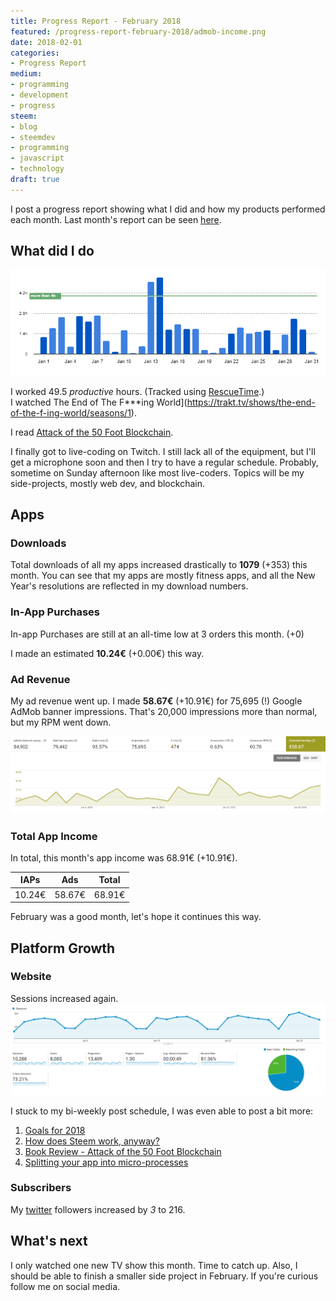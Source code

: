 ```yaml
---
title: Progress Report - February 2018
featured: /progress-report-february-2018/admob-income.png
date: 2018-02-01
categories:
- Progress Report
medium:
- programming
- development
- progress
steem:
- blog
- steemdev
- programming
- javascript
- technology
draft: true
---
```


I post a progress report showing what I did and how my products performed each month.
Last month's report can be seen [here](/progress-report-december-2017).

## What did I do

![Productive Hours in February](./rescueTime.png)

I worked 49.5 _productive_ hours. (Tracked using [RescueTime](/redirects/rescuetime).)  
I watched The End of The F***ing World](https://trakt.tv/shows/the-end-of-the-f-ing-world/seasons/1).  

I read [Attack of the 50 Foot Blockchain](/book-review-attack-of-the-50-ft-blockchain).  

I finally got to live-coding on Twitch. I still lack all of the equipment, but I'll get a microphone soon and then I try to have a regular schedule. Probably, sometime on Sunday afternoon like most live-coders. Topics will be my side-projects, mostly web dev, and blockchain.

## Apps
### Downloads
Total downloads of all my apps increased drastically to **1079** (+353) this month. You can see that my apps are mostly fitness apps, and all the New Year's resolutions are reflected in my download numbers.

### In-App Purchases
In-app Purchases are still at an all-time low at 3 orders this month. (+0)

I made an estimated **10.24€** (+0.00€) this way.

### Ad Revenue
My ad revenue went up. I made **58.67€** (+10.91€) for 75,695 (!) Google AdMob banner impressions. That's 20,000 impressions more than normal, but my RPM went down.

![App Income AdMob](./admob-income.png)

### Total App Income
In total, this month's app income was 68.91€ (+10.91€).

IAPs | Ads | Total
--- | --- | ---
10.24€ | 58.67€ | 68.91€

February was a good month, let's hope it continues this way.

## Platform Growth
### Website
Sessions increased again.
![Website Traffic](./website-traffic.png)

I stuck to my bi-weekly post schedule, I was even able to post a bit more:

1. [Goals for 2018](/goals-2018/)
1. [How does Steem work, anyway?](/how-does-steem-work/)
1. [Book Review - Attack of the 50 Foot Blockchain](/book-review-attack-of-the-50-ft-blockchain/)
1. [Splitting your app into micro-processes](/splitting-app-into-micro-processes/)


### Subscribers
My [twitter](https://twitter.com/cmichelio) followers increased by _3_ to 216.

## What's next
I only watched one new TV show this month. Time to catch up.
Also, I should be able to finish a smaller side project in February. If you're curious follow me on social media.
